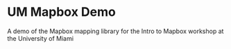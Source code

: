 # UM Mapbox Demo
A demo of the Mapbox mapping library for the Intro to Mapbox workshop at the University of Miami
